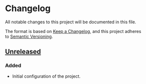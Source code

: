 <!-- markdownlint-disable MD024 -->
# Changelog

All notable changes to this project will be documented in this file.

The format is based on [Keep a Changelog](https://keepachangelog.com), and this project adheres to [Semantic Versioning](https://semver.org).

## [Unreleased]

### Added

- Initial configuration of the project.

[Unreleased]: https://github.com/firefoxic/project-template-astro-svelte/compare/v0.0.1...HEAD

